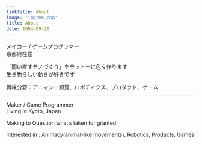 ```yaml
---
linktitle: About
image: 'img/me.png'
title: About
date: 1994-09-28
---
```


メイカー / ゲームプログラマー  
京都府在住

「問い直すモノづくり」をモットーに色々作ります  
生き物らしい動きが好きです

興味分野：アニマシー知覚、ロボティクス、プロダクト、ゲーム

---

Maker / Game Programmer  
Living in Kyoto, Japan

Making to Question what’s taken for granted

Interested in : Animacy(animal-like movements), Robotics, Products, Games
